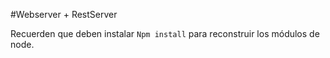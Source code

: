 #Webserver + RestServer

Recuerden que deben instalar `Npm install` para reconstruir los módulos de node.